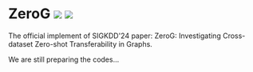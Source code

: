 # ZeroG  ![](https://img.shields.io/badge/license-MIT-blue)  ![](https://img.shields.io/badge/DSAIL%40HKUST-8A2BE2)
The official implement of SIGKDD'24 paper: ZeroG: Investigating Cross-dataset Zero-shot Transferability in Graphs.

We are still preparing the codes...
